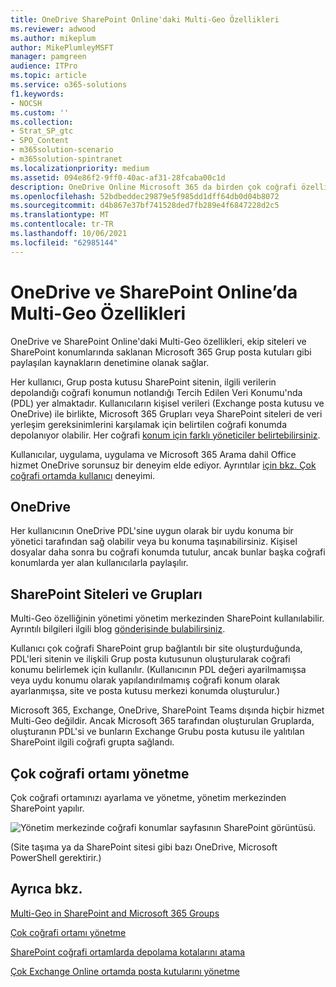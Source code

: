 ```yaml
---
title: OneDrive SharePoint Online'daki Multi-Geo Özellikleri
ms.reviewer: adwood
ms.author: mikeplum
author: MikePlumleyMSFT
manager: pamgreen
audience: ITPro
ms.topic: article
ms.service: o365-solutions
f1.keywords:
- NOCSH
ms.custom: ''
ms.collection:
- Strat_SP_gtc
- SPO_Content
- m365solution-scenario
- m365solution-spintranet
ms.localizationpriority: medium
ms.assetid: 094e86f2-9ff0-40ac-af31-28fcaba00c1d
description: OneDrive Online Microsoft 365 da birden çok coğrafi özelliği olan birden çok coğrafi bölgeye genişletebilirsiniz.
ms.openlocfilehash: 52bdbeddec29879e5f985dd1dff64db0d04b8072
ms.sourcegitcommit: d4b867e37bf741528ded7fb289e4f6847228d2c5
ms.translationtype: MT
ms.contentlocale: tr-TR
ms.lasthandoff: 10/06/2021
ms.locfileid: "62985144"
---
```

# <a name="multi-geo-capabilities-in-onedrive-and-sharepoint-online"></a>OneDrive ve SharePoint Online’da Multi-Geo Özellikleri

OneDrive ve SharePoint Online'daki Multi-Geo özellikleri, ekip siteleri ve SharePoint konumlarında saklanan Microsoft 365 Grup posta kutuları gibi paylaşılan kaynakların denetimine olanak sağlar.

Her kullanıcı, Grup posta kutusu SharePoint sitenin, ilgili verilerin depolandığı coğrafi konumun notlandığı Tercih Edilen Veri Konumu'nda (PDL) yer almaktadır. Kullanıcıların kişisel verileri (Exchange posta kutusu ve OneDrive) ile birlikte, Microsoft 365 Grupları veya SharePoint siteleri de veri yerleşim gereksinimlerini karşılamak için belirtilen coğrafi konumda depolanıyor olabilir. Her coğrafi [konum için farklı yöneticiler belirtebilirsiniz](add-a-sharepoint-geo-admin.md).

Kullanıcılar, uygulama, uygulama ve Microsoft 365 Arama dahil Office hizmet OneDrive sorunsuz bir deneyim elde ediyor. Ayrıntılar [için bkz. Çok coğrafi ortamda kullanıcı](multi-geo-user-experience.md) deneyimi.

## <a name="onedrive"></a>OneDrive

Her kullanıcının OneDrive PDL'sine uygun olarak bir uydu konuma bir yönetici [](move-onedrive-between-geo-locations.md) tarafından sağ olabilir veya bu konuma taşınabilirsiniz. Kişisel dosyalar daha sonra bu coğrafi konumda tutulur, ancak bunlar başka coğrafi konumlarda yer alan kullanıcılarla paylaşılır.

## <a name="sharepoint-sites-and-groups"></a>SharePoint Siteleri ve Grupları

Multi-Geo özelliğinin yönetimi yönetim merkezinden SharePoint kullanılabilir. Ayrıntılı bilgileri ilgili blog [gönderisinde bulabilirsiniz](https://techcommunity.microsoft.com/t5/Office-365-Blog/Now-available-Multi-Geo-in-SharePoint-and-Office-365-Groups/ba-p/263302).

Kullanıcı çok coğrafi SharePoint grup bağlantılı bir site oluşturduğunda, PDL'leri sitenin ve ilişkili Grup posta kutusunun oluşturularak coğrafi konumu belirlemek için kullanılır. (Kullanıcının PDL değeri ayarilmamışsa veya uydu konumu olarak yapılandırılmamış coğrafi konum olarak ayarlanmışsa, site ve posta kutusu merkezi konumda oluşturulur.)

Microsoft 365, Exchange, OneDrive, SharePoint Teams dışında hiçbir hizmet Multi-Geo değildir. Ancak Microsoft 365 tarafından oluşturulan Gruplarda, oluşturanın PDL'si ve bunların Exchange Grubu posta kutusu ile yalıtılan SharePoint ilgili coğrafi grupta sağlandı. 

## <a name="managing-the-multi-geo-environment"></a>Çok coğrafi ortamı yönetme

Çok coğrafi ortamınızı ayarlama ve yönetme, yönetim merkezinden SharePoint yapılır. 

![Yönetim merkezinde coğrafi konumlar sayfasının SharePoint görüntüsü.](../media/sharepoint-multi-geo-admin-center.png)

(Site taşıma ya da SharePoint sitesi gibi bazı OneDrive, Microsoft PowerShell gerektirir.)

## <a name="see-also"></a>Ayrıca bkz.

[Multi-Geo in SharePoint and Microsoft 365 Groups](https://techcommunity.microsoft.com/t5/Office-365-Blog/Now-available-Multi-Geo-in-SharePoint-and-Office-365-Groups/ba-p/263302)

[Çok coğrafi ortamı yönetme](administering-a-multi-geo-environment.md)

[SharePoint coğrafi ortamlarda depolama kotalarını atama](sharepoint-multi-geo-storage-quota.md)

[Çok Exchange Online ortamda posta kutularını yönetme](administering-exchange-online-multi-geo.md)
